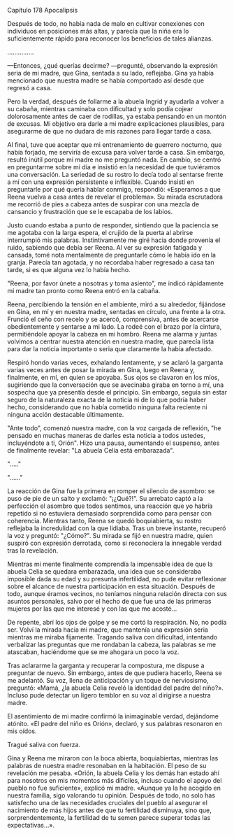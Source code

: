 
Capítulo 178 Apocalipsis

Después de todo, no había nada de malo en cultivar conexiones con individuos en posiciones más altas, y parecía que la niña era lo suficientemente rápido para reconocer los beneficios de tales alianzas.

…....….....

—Entonces, ¿qué querías decirme? —pregunté, observando la expresión seria de mi madre, que Gina, sentada a su lado, reflejaba. Gina ya había mencionado que nuestra madre se había comportado así desde que regresó a casa.

Pero la verdad, después de follarme a la abuela Ingrid y ayudarla a volver a su cabaña, mientras caminaba con dificultad y solo podía cojear dolorosamente antes de caer de rodillas, ya estaba pensando en un montón de excusas. Mi objetivo era darle a mi madre explicaciones plausibles, para asegurarme de que no dudara de mis razones para llegar tarde a casa.

Al final, tuve que aceptar que mi entrenamiento de guerrero nocturno, que había forjado, me serviría de excusa para volver tarde a casa. Sin embargo, resultó inútil porque mi madre no me preguntó nada. En cambio, se centró en preguntarme sobre mi día e insistió en la necesidad de que tuviéramos una conversación. La seriedad de su rostro lo decía todo al sentarse frente a mí con una expresión persistente e inflexible. Cuando insistí en preguntarle por qué quería hablar conmigo, respondió: «Esperamos a que Reena vuelva a casa antes de revelar el problema». Su mirada escrutadora me recorrió de pies a cabeza antes de suspirar con una mezcla de cansancio y frustración que se le escapaba de los labios.

Justo cuando estaba a punto de responder, sintiendo que la paciencia se me agotaba con la larga espera, el crujido de la puerta al abrirse interrumpió mis palabras. Instintivamente me giré hacia donde provenía el ruido, sabiendo que debía ser Reena. Al ver su expresión fatigada y cansada, tomé nota mentalmente de preguntarle cómo le había ido en la granja. Parecía tan agotada, y no recordaba haber regresado a casa tan tarde, si es que alguna vez lo había hecho.

"Reena, por favor únete a nosotras y toma asiento", me indicó rápidamente mi madre tan pronto como Reena entró en la cabaña.

Reena, percibiendo la tensión en el ambiente, miró a su alrededor, fijándose en Gina, en mí y en nuestra madre, sentadas en círculo, una frente a la otra. Frunció el ceño con recelo y se acercó, comprensiva, antes de acercarse obedientemente y sentarse a mi lado. La rodeé con el brazo por la cintura, permitiéndole apoyar la cabeza en mi hombro. Reena me alarma y juntas volvimos a centrar nuestra atención en nuestra madre, que parecía lista para dar la noticia importante o seria que claramente la había afectado.

Respiró hondo varias veces, exhalando lentamente, y se aclaró la garganta varias veces antes de posar la mirada en Gina, luego en Reena y, finalmente, en mí, en quien se apoyaba. Sus ojos se clavaron en los míos, sugiriendo que la conversación que se avecinaba giraba en torno a mí, una sospecha que ya presentía desde el principio. Sin embargo, seguía sin estar seguro de la naturaleza exacta de la noticia ni de lo que podría haber hecho, considerando que no había cometido ninguna falta reciente ni ninguna acción destacable últimamente.

"Ante todo", comenzó nuestra madre, con la voz cargada de reflexión, "he pensado en muchas maneras de darles esta noticia a todos ustedes, incluyéndote a ti, Orión". Hizo una pausa, aumentando el suspenso, antes de finalmente revelar: "La abuela Celia está embarazada".

".…."

".….."

La reacción de Gina fue la primera en romper el silencio de asombro: se puso de pie de un salto y exclamó: "¡¿Qué?!". Su arrebato captó a la perfección el asombro que todos sentimos, una reacción que yo habría repetido si no estuviera demasiado sorprendida como para pensar con coherencia. Mientras tanto, Reena se quedó boquiabierta, su rostro reflejaba la incredulidad con la que lidiaba. Tras un breve instante, recuperó la voz y preguntó: "¿Cómo?". Su mirada se fijó en nuestra madre, quien suspiró con expresión derrotada, como si reconociera la innegable verdad tras la revelación.

Mientras mi mente finalmente comprendía la impensable idea de que la abuela Celia se quedara embarazada, una idea que se consideraba imposible dada su edad y su presunta infertilidad, no pude evitar reflexionar sobre el alcance de nuestra participación en esta situación. Después de todo, aunque éramos vecinos, no teníamos ninguna relación directa con sus asuntos personales, salvo por el hecho de que fue una de las primeras mujeres por las que me interesé y con las que me acosté...

De repente, abrí los ojos de golpe y se me cortó la respiración. No, no podía ser. Volví la mirada hacia mi madre, que mantenía una expresión seria mientras me miraba fijamente. Tragando saliva con dificultad, intentando verbalizar las preguntas que me rondaban la cabeza, las palabras se me atascaban, haciéndome que se me ahogara un poco la voz.

Tras aclararme la garganta y recuperar la compostura, me dispuse a preguntar de nuevo. Sin embargo, antes de que pudiera hacerlo, Reena se me adelantó. Su voz, llena de anticipación y un toque de nerviosismo, preguntó: «Mamá, ¿la abuela Celia reveló la identidad del padre del niño?». Incluso pude detectar un ligero temblor en su voz al dirigirse a nuestra madre.

El asentimiento de mi madre confirmó la inimaginable verdad, dejándome atónito. «El padre del niño es Orión», declaró, y sus palabras resonaron en mis oídos.

Tragué saliva con fuerza.

Gina y Reena me miraron con la boca abierta, boquiabiertas, mientras las palabras de nuestra madre resonaban en la habitación. El peso de su revelación me pesaba. «Orión, la abuela Celia y los demás han estado ahí para nosotros en mis momentos más difíciles, incluso cuando el apoyo del pueblo no fue suficiente», explicó mi madre. «Aunque ya la he acogido en nuestra familia, sigo valorando tu opinión. Después de todo, no solo has satisfecho una de las necesidades cruciales del pueblo al asegurar el nacimiento de más hijos antes de que tu fertilidad disminuya, sino que, sorprendentemente, la fertilidad de tu semen parece superar todas las expectativas...».